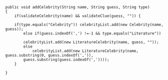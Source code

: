 	public void addCelebrity(String name, String guess, String type)
	{
		if(validateCelebrity(name) && validateClue(guess, "")) {
			
		if(type.equals("Celebrity")) celebrityList.add(new Celebrity(name, guess));
			else if(guess.indexOf(',') !=-1 && type.equals("Literature"))
				
            celebrityList.add(new LiteratureCelebrity(name, guess, ""));
			else
				celebrityList.add(new LiteratureCelebrity(name, guess.substring(0, guess.indexOf(',')), 
            guess.substring(guess.indexOf(','))));
		}
			
	}

